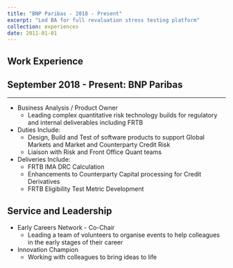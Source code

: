 ```yaml
---
title: "BNP Paribas - 2018 - Present"
excerpt: "Led BA for full revaluation stress testing platform"
collection: experiences
date: 2011-01-01
---
```


Work Experience
------
## September 2018 - Present: BNP Paribas
---
  * Business Analysis / Product Owner
    - Leading complex quantitative risk technology builds for regulatory and internal deliverables including FRTB
  * Duties Include:
    - Design, Build and Test of software products to support Global Markets and Market and Counterparty Credit Risk
    - Liaison with Risk and Front Office Quant teams
  * Deliveries Include:
    - FRTB IMA DRC Calculation
    - Enhancements to Counterparty Capital processing for Credit Derivatives
    - FRTB Eligibility Test Metric Development

Service and Leadership
---------
* Early Careers Network - Co-Chair
    - Leading a team of volunteers to organise events to help colleagues in the early stages of their career
* Innovation Champion
    - Working with colleagues to bring ideas to life
